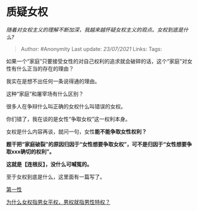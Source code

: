# 质疑女权
*随着对女权主义的理解不断加深，我越来越怀疑女权主义的观点。女权到底是什么?*

> Author: #Anonymity
> Last update: *23/07/2021* 
> Links:
> Tags:   

 
如果一个“家庭”只要接受女性的对自己权利的追求就会破碎的话，这个“家庭”对女性有什么正当的存在的理由？

我实在是想不出任何一条说得通的理由。

这种“家庭”和屠宰场有什么区别？

很多人在争辩什么叫正确的女权什么叫错误的女权。

你们错了，我在谈的是女性“争取女权”这一权利本身。

女权是什么内容再谈，就问一句，女性**能不能争取女性权利？**

**题干把“家庭破裂”的原因归因于“女性想要争取女权”，可不是归因于“女性想要争取xxx确切的权利”。**

**这就是【连根反】，没什么可喊冤的。**

至于女权到底是什么，这里面有一篇写了。

[第一性](https://zhihu.com/collection/369876193)  


[为什么女权指男女平权，男权就指男性特权？](https://www.zhihu.com/question/298105587/answer/509627202)

